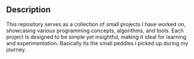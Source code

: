## Description
This repository serves as a collection of small projects I have worked on, showcasing various programming concepts, algorithms, and tools. Each project is designed to be simple yet insightful, making it ideal for learning and experimentation.
Basically its the small peddles i picked up during my journey.
